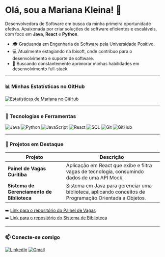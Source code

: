 # Olá, sou a Mariana Kleina! 👋

Desenvolvedora de Software em busca da minha primeira oportunidade efetiva. Apaixonada por criar soluções de software eficientes e escaláveis, com foco em **Java**, **React** e **Python**.

- 🎓 Graduanda em Engenharia de Software pela Universidade Positivo.
- 💻 Atualmente estagiando na Ibisoft, onde contribuo para o desenvolvimento e suporte de software.
- 🌱 Buscando constantemente aprimorar minhas habilidades em desenvolvimento full-stack.

---

### 📊 Minhas Estatísticas no GitHub

[![Estatísticas de Mariana no GitHub](https://github-readme-stats.vercel.app/api?username=mariana-kleina&show_icons=true&theme=dracula)](https://github.com/mariana-kleina)

---

### 🚀 Tecnologias e Ferramentas

![Java](https://img.shields.io/badge/Java-ED8B00?style=for-the-badge&logo=openjdk&logoColor=white)
![Python](https://img.shields.io/badge/Python-3776AB?style=for-the-badge&logo=python&logoColor=white)
![JavaScript](https://img.shields.io/badge/JavaScript-F7DF1E?style=for-the-badge&logo=javascript&logoColor=black)
![React](https://img.shields.io/badge/React-20232A?style=for-the-badge&logo=react&logoColor=61DAFB)
![SQL](https://img.shields.io/badge/MySQL-00000F?style=for-the-badge&logo=mysql&logoColor=white)
![Git](https://img.shields.io/badge/Git-E44C30?style=for-the-badge&logo=git&logoColor=white)
![GitHub](https://img.shields.io/badge/GitHub-100000?style=for-the-badge&logo=github&logoColor=white)

---

### 📂 Projetos em Destaque

| Projeto | Descrição |
|---|---|
| **Painel de Vagas Curitiba** | Aplicação em React que exibe e filtra vagas de tecnologia, consumindo dados de uma API Mock. |
| **Sistema de Gerenciamento de Biblioteca** | Sistema em Java para gerenciar uma biblioteca, aplicando conceitos de Programação Orientada a Objetos. |

➡️ [Link para o repositório do Painel de Vagas](https://github.com/mariana-kleina/painel-vagas-curitiba)
<br>
➡️ [Link para o repositório do Sistema de Biblioteca](https://github.com/mariana-kleina/sistema-gerenciamento-biblioteca)


---

### 📫 Conecte-se comigo

[![LinkedIn](https://img.shields.io/badge/LinkedIn-0077B5?style=for-the-badge&logo=linkedin&logoColor=white)](https://www.linkedin.com/in/marianamoreirakleina/)
[![Gmail](https://img.shields.io/badge/Gmail-D14836?style=for-the-badge&logo=gmail&logoColor=white)](mailto:marianakleina84@gmail.com)
